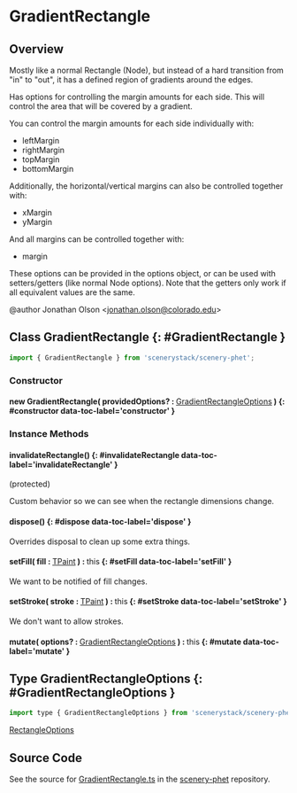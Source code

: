 # GradientRectangle

## Overview

Mostly like a normal Rectangle (Node), but instead of a hard transition from "in" to "out", it has a defined region
of gradients around the edges.

Has options for controlling the margin amounts for each side. This will control the area that will be covered
by a gradient.

You can control the margin amounts for each side individually with:
- leftMargin
- rightMargin
- topMargin
- bottomMargin

Additionally, the horizontal/vertical margins can also be controlled together with:
- xMargin
- yMargin

And all margins can be controlled together with:
- margin

These options can be provided in the options object, or can be used with setters/getters (like normal Node
options). Note that the getters only work if all equivalent values are the same.

@author Jonathan Olson &lt;jonathan.olson@colorado.edu&gt;

## Class GradientRectangle {: #GradientRectangle }


```js
import { GradientRectangle } from 'scenerystack/scenery-phet';
```
### Constructor

#### new GradientRectangle( providedOptions? : <span style="font-weight: 400;">[GradientRectangleOptions](../scenery-phet/GradientRectangle.md#GradientRectangleOptions)</span> ) {: #constructor data-toc-label='constructor' }

### Instance Methods

#### invalidateRectangle() {: #invalidateRectangle data-toc-label='invalidateRectangle' }

(protected)

Custom behavior so we can see when the rectangle dimensions change.

#### dispose() {: #dispose data-toc-label='dispose' }

Overrides disposal to clean up some extra things.

#### setFill( fill : <span style="font-weight: 400;">[TPaint](../scenery/TPaint.md)</span> ) : <span style="font-weight: 400;"><span style="color: hsla(calc(var(--md-hue) + 180deg),80%,40%,1);">this</span></span> {: #setFill data-toc-label='setFill' }

We want to be notified of fill changes.

#### setStroke( stroke : <span style="font-weight: 400;">[TPaint](../scenery/TPaint.md)</span> ) : <span style="font-weight: 400;"><span style="color: hsla(calc(var(--md-hue) + 180deg),80%,40%,1);">this</span></span> {: #setStroke data-toc-label='setStroke' }

We don't want to allow strokes.

#### mutate( options? : <span style="font-weight: 400;">[GradientRectangleOptions](../scenery-phet/GradientRectangle.md#GradientRectangleOptions)</span> ) : <span style="font-weight: 400;"><span style="color: hsla(calc(var(--md-hue) + 180deg),80%,40%,1);">this</span></span> {: #mutate data-toc-label='mutate' }



## Type GradientRectangleOptions {: #GradientRectangleOptions }


```js
import type { GradientRectangleOptions } from 'scenerystack/scenery-phet';
```


[RectangleOptions](../scenery/Rectangle.md#RectangleOptions)



## Source Code

See the source for [GradientRectangle.ts](https://github.com/phetsims/scenery-phet/blob/main/js/GradientRectangle.ts) in the [scenery-phet](https://github.com/phetsims/scenery-phet) repository.
